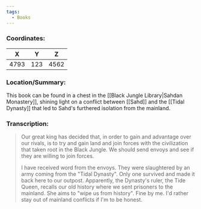 ```yaml
---
tags:
  - Books
---
```


### Coordinates:
| **X** | **Y**| **Z** |
|:-----:|:----:|:-----:|
|4793  |123   |4562  |

### Location/Summary:
This book can be found in a chest in the [[Black Jungle Library|Sahdan Monastery]], shining light on a conflict between [[Sahd]] and the [[Tidal Dynasty]] that led to Sahd's furthered isolation from the mainland.

### Transcription:
> Our great king has decided that, in order to gain and advantage over our rivals, is to try and gain land and join forces with the civilization that taken root in the Black Jungle. We should send envoys and see if they are willing to join forces.
>
>  I have received word from the envoys. They were slaughtered by an army coming from the "Tidal Dynasty". Only one survived and made it back here to our outpost. Apparently, the Dynasty's ruler, the Tide Queen, recalls our old history where we sent prisoners to the mainland. She aims to "wipe us from history". Fine by me. I'd rather stay out of mainland conflicts if I'm to be honest.

